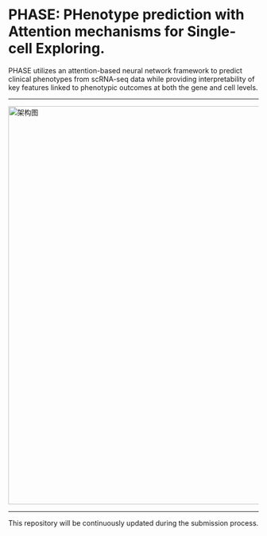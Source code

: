 # PHASE: PHenotype prediction with Attention mechanisms for Single-cell Exploring.

PHASE utilizes an attention-based neural network framework to predict clinical phenotypes from scRNA-seq data while providing interpretability of key features linked to phenotypic outcomes at both the gene and cell levels.

***

<img src="https://github.com/wuqinhua/PHASE/blob/main/The%20PHASE%20framework.png" alt="架构图" width="800"/>

***

This repository will be continuously updated during the submission process.
